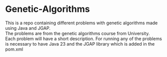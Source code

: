 # Genetic-Algorithms
This is a repo containing different problems with genetic algorithms made using Java and JGAP.                                                                                                                                                                                 
The problems are from the genetic algorithms course from University.                                                                                                                                                                                                          
Each problem will have a short description. For running any of the problems is necessary to have Java 23 and the JGAP library which is added in the pom.xml
